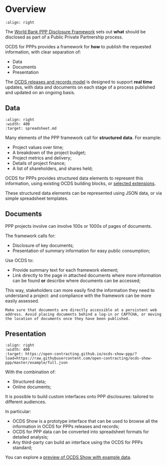 # Overview

```{image} _static/images/documents_data_presentation.png
:align: right
```

The [World Bank PPP Disclosure Framework](https://www.worldbank.org/en/topic/publicprivatepartnerships/brief/ppp-tools#T1) sets out **what** should be disclosed as part of a Public Private Partnership process.

OCDS for PPPs provides a framework for **how** to publish the requested information, with clear separation of:

* Data
* Documents
* Presentation

The [OCDS releases and records model](https://standard.open-contracting.org/latest/en/getting_started/releases_and_records/) is designed to support **real time** updates, with data and documents on each stage of a process published and updated on an ongoing basis.

## Data

```{image} _static/images/structured_shareholding.png
:align: right
:width: 400
:target: spreadsheet.md
```

Many elements of the PPP framework call for **structured data**. For example:

* Project values over time;
* A breakdown of the project budget;
* Project metrics and delivery;
* Details of project finance;
* A list of shareholders, and shares held;

OCDS for PPPs provides structured data elements to represent this information, using existing OCDS building blocks, or [selected extensions](extensions).

These structured data elements can be represented using JSON data, or via simple spreadsheet templates.

## Documents

PPP projects involve can involve 100s or 1000s of pages of documents.

The framework calls for:

* Disclosure of key documents;
* Presentation of summary information for easy public consumption;

Use OCDS to:

* Provide summary text for each framework element;
* Link directly to the page in attached documents where more information can be found **or** describe where documents can be accessed;

This way, stakeholders can more easily find the information they need to understand a project: and compliance with the framework can be more easily assessed.

```{note}
Make sure that documents are directly accessible at a persistent web address. Avoid placing documents behind a log-in or CAPTCHA, or moving the location of documents once they have been published.
```

## Presentation

```{image} _static/images/ocds_show.png
:align: right
:width: 400
:target: https://open-contracting.github.io/ocds-show-ppp/?load=https://raw.githubusercontent.com/open-contracting/ocds-show-ppp/master/example/full.json
```

With the combination of:

* Structured data;
* Online documents;

It is possible to build custom interfaces onto PPP disclosures: tailored to different audiences.

In particular:

* OCDS Show is a prototype interface that can be used to browse all the information in OCDS for PPPs releases and records;
* OCDS for PPP data can be converted into spreadsheet formats for detailed analysis;
* Any third-party can build an interface using the OCDS for PPPs standard;

You can explore a [preview of OCDS Show with example data](https://open-contracting.github.io/ocds-show-ppp/?load=https://raw.githubusercontent.com/open-contracting/ocds-show-ppp/master/example/full.json).
